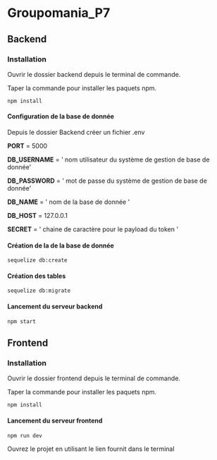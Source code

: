 # Groupomania_P7

## Backend

### Installation

Ouvrir le dossier backend depuis le terminal de commande.

Taper la commande pour installer les paquets npm.
```
npm install
```

#### Configuration de la base de donnée
Depuis le dossier Backend créer un fichier .env 

**PORT** = 5000  

**DB_USERNAME** = ' nom utilisateur du système de gestion de base de donnée'   

**DB_PASSWORD** = ' mot de passe du système de gestion de base de donnée'

**DB_NAME** = ' nom de la base de donnée '

**DB_HOST** = 127.0.0.1

**SECRET** = ' chaine de caractère pour le payload du token '



#### Création de la de la base de donnée
```
sequelize db:create 
```


#### Création des tables
```
sequelize db:migrate 
```


#### Lancement du serveur backend
```
npm start
```




## Frontend



### Installation

Ouvrir le dossier frontend depuis le terminal de commande.

Taper la commande pour installer les paquets npm.
```
npm install
```


#### Lancement du serveur frontend
```
npm run dev
```

Ouvrez le projet en utilisant le lien fournit dans le terminal
